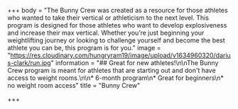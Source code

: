 +++
body = "The Bunny Crew was created as a resource for those athletes who wanted to take their vertical or athleticism to the next level. This program is designed for those athletes who want to develop explosiveness and increase their max vertical. Whether you’re just beginning your weightlifting journey or looking to challenge yourself and become the best athlete you can be, this program is for you."
image = "https://res.cloudinary.com/hungryram19/image/upload/v1634960320/darius-clark/run.jpg"
information = "## Great for new athletes!\n\nThe Bunny Crew program is meant for athletes that are starting out and don't have access to weight rooms.\n\n* 6-month program\n* Great for beginners\n* no weight room access"
title = "Bunny Crew"

+++
